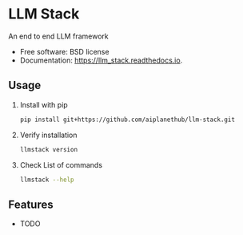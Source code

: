 # LLM Stack

An end to end LLM framework

-   Free software: BSD license
-   Documentation: https://llm_stack.readthedocs.io.

## Usage

1. Install with pip
    ```bash
    pip install git+https://github.com/aiplanethub/llm-stack.git
    ```
2. Verify installation
    ```bash
    llmstack version
    ```
3. Check List of commands
    ```bash
    llmstack --help
    ```

## Features

-   TODO
